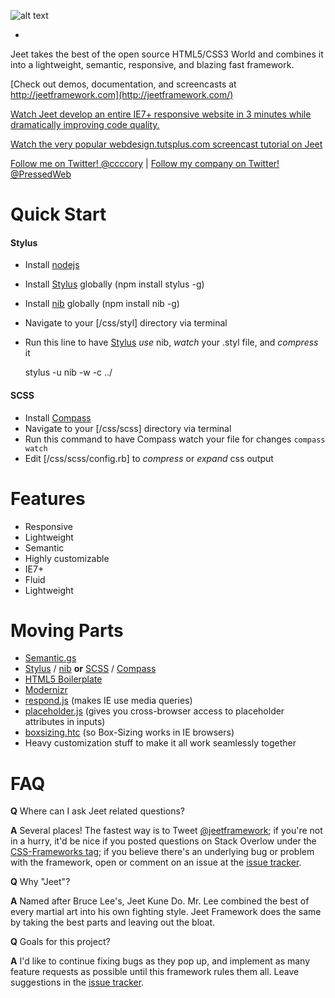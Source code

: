 ![alt text](https://raw.github.com/CorySimmons/jeet/master/jeet_logo.jpg "Jeet CSS Framework")


-

Jeet takes the best of the open source HTML5/CSS3 World and combines it into a lightweight, semantic, responsive, and blazing fast framework.

[Check out demos, documentation, and screencasts at http://jeetframework.com](http://jeetframework.com/)

[Watch Jeet develop an entire IE7+ responsive website in 3 minutes while dramatically improving code quality.](http://www.screenr.com/u3c7)

[Watch the very popular webdesign.tutsplus.com screencast tutorial on Jeet](http://webdesign.tutsplus.com/tutorials/htmlcss-tutorials/working-with-jeet-an-alternative-responsive-framework/)

[Follow me on Twitter! @ccccory](https://twitter.com/ccccory) | [Follow my company on Twitter! @PressedWeb](https://twitter.com/PressedWeb)

Quick Start
=

#### Stylus
  - Install [nodejs](http://nodejs.org)
  - Install [Stylus](http://learnboost.github.com/stylus/) globally (npm install stylus -g)
  - Install [nib](http://visionmedia.github.com/nib/) globally (npm install nib -g)
  - Navigate to your [/css/styl] directory via terminal
  - Run this line to have [Stylus](http://learnboost.github.com/stylus/docs/executable.html) *use* nib, *watch* your .styl file, and *compress* it

    stylus -u nib -w -c ../

#### SCSS
  - Install [Compass](http://compass-style.org/install/)
  - Navigate to your [/css/scss] directory via terminal
  - Run this command to have Compass watch your file for changes `compass watch`
  - Edit [/css/scss/config.rb] to *compress* or *expand* css output

Features
=

- Responsive
- Lightweight
- Semantic
- Highly customizable
- IE7+
- Fluid
- Lightweight


Moving Parts
=

- [Semantic.gs](http://semantic.gs/)
- [Stylus](http://learnboost.github.com/stylus/) / [nib](http://visionmedia.github.com/nib/) **or** [SCSS](http://sass-lang.com/) / [Compass](http://compass-style.org/)
- [HTML5 Boilerplate](http://html5boilerplate.com/)
- [Modernizr](http://modernizr.com/)
- [respond.js](https://github.com/scottjehl/Respond) (makes IE use media queries)
- [placeholder.js](https://github.com/mathiasbynens/jquery-placeholder) (gives you cross-browser access to placeholder attributes in inputs)
- [boxsizing.htc](https://github.com/Schepp/box-sizing-polyfill) (so Box-Sizing works in IE browsers)
- Heavy customization stuff to make it all work seamlessly together


FAQ
=

**Q** Where can I ask Jeet related questions?

**A** Several places! The fastest way is to Tweet [@jeetframework](http://twitter.com/jeetframework); if you're not in a hurry, it'd be nice if you posted questions on Stack Overlow under the [CSS-Frameworks tag](http://stackoverflow.com/questions/tagged/css-frameworks); if you believe there's an underlying bug or problem with the framework, open or comment on an issue at the [issue tracker](https://github.com/CorySimmons/jeet/issues).


**Q** Why "Jeet"?

**A** Named after Bruce Lee's, Jeet Kune Do. Mr. Lee combined the best of every martial art into his own fighting style. Jeet Framework does the same by taking the best parts and leaving out the bloat.


**Q** Goals for this project?

**A** I'd like to continue fixing bugs as they pop up, and implement as many feature requests as possible until this framework rules them all. Leave suggestions in the [issue tracker](https://github.com/CorySimmons/jeet/issues).